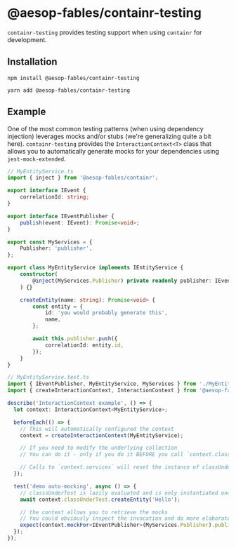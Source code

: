 # @aesop-fables/containr-testing

`containr-testing` provides testing support when using `containr` for development.

## Installation
```
npm install @aesop-fables/containr-testing
```
```
yarn add @aesop-fables/containr-testing
```

## Example
One of the most common testing patterns (when using dependency injection) leverages mocks and/or stubs (we're generalizing quite a bit here). `containr-testing` provides the `InteractionContext<T>` class that allows you 
to automatically generate mocks for your dependencies using `jest-mock-extended`.

```typescript
// MyEntityService.ts
import { inject } from '@aesop-fables/containr';

export interface IEvent {
    correlationId: string;
}

export interface IEventPublisher {
    publish(event: IEvent): Promise<void>;
}

export const MyServices = {
    Publisher: 'publisher',
};

export class MyEntityService implements IEntityService {
    constructor(
        @inject(MyServices.Publisher) private readonly publisher: IEventPublisher,
    ) {}

    createEntity(name: string): Promise<void> {
        const entity = {
            id: 'you would probably generate this',
            name,
        };

        await this.publisher.push({
            correlationId: entity.id,
        });
    }
}

// MyEntityService.test.ts
import { IEventPublisher, MyEntityService, MyServices } from './MyEntityService';
import { createInteractionContext, InteractionContext } from '@aesop-fables/containr-testing';

describe('InteractionContext example', () => {
  let context: InteractionContext<MyEntityService>;

  beforeEach(() => {
    // This will automatically configured the context
    context = createInteractionContext(MyEntityService);

    // If you need to modify the underlying collection
    // You can do it - only if you do it BEFORE you call `context.classUnderTest`

    // Calls to `context.services` will reset the instance of classUnderTest as well as the underlying service container (if it's already been instantiated)
  });

  test('demo auto-mocking', async () => {
    // classsUnderTest is lazily evaluated and is only instantiated once (the first time you call the property)
    await context.classUnderTest.createEntity('Hello');

    // the context allows you to retrieve the mocks
    // You could obviously inspect the invocation and do more elaborate assertions
    expect(context.mockFor<IEventPublisher>(MyServices.Publisher).publish).toBeCalledTimes(1);
  });
});


```